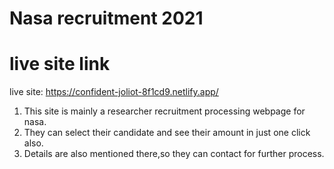 # Nasa recruitment 2021

# live site link
live site: https://confident-joliot-8f1cd9.netlify.app/

1. This site is mainly a researcher recruitment processing webpage for nasa.
2. They can select their candidate and see their amount in just one click also.
3. Details are also mentioned there,so they can contact for further process.


